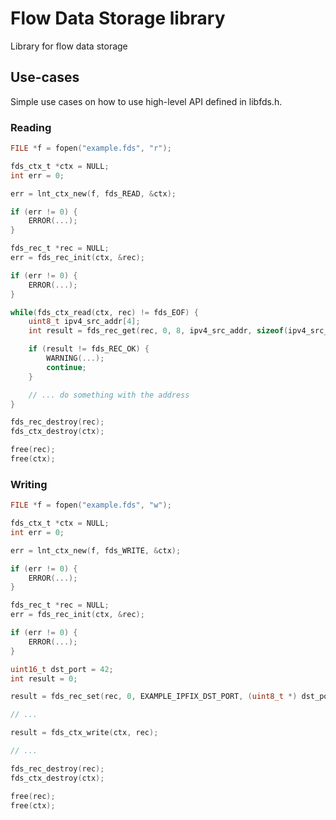 Flow Data Storage library
=======
Library for flow data storage

## Use-cases

Simple use cases on how to use high-level API defined in libfds.h.

### Reading
```C
FILE *f = fopen("example.fds", "r");

fds_ctx_t *ctx = NULL;
int err = 0;

err = lnt_ctx_new(f, fds_READ, &ctx);

if (err != 0) {
    ERROR(...);
}

fds_rec_t *rec = NULL;
err = fds_rec_init(ctx, &rec);

if (err != 0) {
    ERROR(...);
}

while(fds_ctx_read(ctx, rec) != fds_EOF) {
    uint8_t ipv4_src_addr[4];
    int result = fds_rec_get(rec, 0, 8, ipv4_src_addr, sizeof(ipv4_src_addr));

    if (result != fds_REC_OK) {
        WARNING(...);
        continue;
    }

    // ... do something with the address
}

fds_rec_destroy(rec);
fds_ctx_destroy(ctx);

free(rec);
free(ctx);
```

### Writing
```C
FILE *f = fopen("example.fds", "w");

fds_ctx_t *ctx = NULL;
int err = 0;

err = lnt_ctx_new(f, fds_WRITE, &ctx);

if (err != 0) {
    ERROR(...);
}

fds_rec_t *rec = NULL;
err = fds_rec_init(ctx, &rec);

if (err != 0) {
    ERROR(...);
}

uint16_t dst_port = 42;
int result = 0;

result = fds_rec_set(rec, 0, EXAMPLE_IPFIX_DST_PORT, (uint8_t *) dst_port, sizeof(dst_port));

// ...

result = fds_ctx_write(ctx, rec);

// ...

fds_rec_destroy(rec);
fds_ctx_destroy(ctx);

free(rec);
free(ctx);
```
